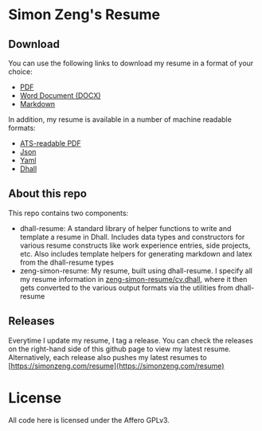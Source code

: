 # Simon Zeng's Resume

## Download

You can use the following links to download my resume in a format of your 
choice:

- [PDF](https://simonzeng.com/resume/Zeng_Simon_Resume.pdf)
- [Word Document (DOCX)](https://simonzeng.com/resume/Zeng_Simon_Resume.docx)
- [Markdown](https://simonzeng.com/resume/Zeng_Simon_Resume.md)

In addition, my resume is available in a number of machine readable formats:

- [ATS-readable PDF](https://simonzeng.com/resume/Zeng_Simon_Resume.minimal.pdf)
- [Json](https://simonzeng.com/resume/Zeng_Simon_Resume.json)
- [Yaml](https://simonzeng.com/resume/Zeng_Simon_Resume.yaml)
- [Dhall](https://simonzeng.com/resume/Zeng_Simon_Resume.dhall)

## About this repo

This repo contains two components:

- dhall-resume: A standard library of helper functions to write and template a 
  resume in Dhall. Includes data types and constructors for various resume 
  constructs like work experience entries, side projects, etc. Also includes 
  template helpers for generating markdown and latex from the dhall-resume types
- zeng-simon-resume: My resume, built using dhall-resume. I specify all my 
  resume information in [zeng-simon-resume/cv.dhall](zeng-simon-resume/cv.dhall),
  where it then gets converted to the various output formats via the utilities 
  from dhall-resume

## Releases

Everytime I update my resume, I tag a release. You can check the releases on the 
right-hand side of this github page to view my latest resume. Alternatively, 
each release also pushes my latest resumes to 
[https://simonzeng.com/resume](https://simonzeng.com/resume)

# License

All code here is licensed under the Affero GPLv3.
